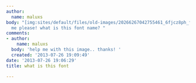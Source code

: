 ```yaml
---
author:
  name: maluxs
body: "[img:sites/default/files/old-images/20266267042755461_6fjcz8ph_f_4523.jpg]\r\n\r\nHelp
  me please! what is this font name? "
comments:
- author:
    name: maluxs
  body: 'help me with this image.. thanks! '
  created: '2013-07-26 19:09:49'
date: '2013-07-26 19:06:29'
title: what is this font

---
```

